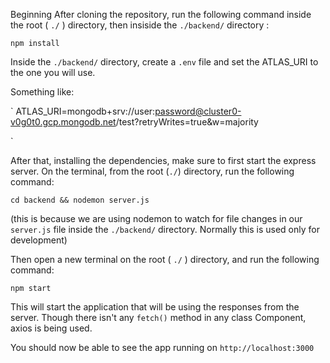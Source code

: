 Beginning
After cloning the repository, run the following command inside the root ( `./` ) directory, then insiside the `./backend/` directory :
```
npm install
```

Inside the `./backend/` directory, create a `.env` file and set the ATLAS_URI to the one you will use.

Something like:

`
ATLAS_URI=mongodb+srv://user:password@cluster0-v0g0t0.gcp.mongodb.net/test?retryWrites=true&w=majority

`

After that, installing the dependencies, make sure to first start the express server. On the terminal, from the root (`./`) directory, run the following command:

```
cd backend && nodemon server.js
```
(this is because we are using nodemon to watch for file changes in our `server.js` file inside the `./backend/` directory. Normally this is used only for development)


Then open a new terminal on the root ( `./` ) directory, and run the following command:

```
npm start
```

This will start the application that will be using the responses from the server. Though there isn't any `fetch()` method in any class Component, axios is being used.

You should now be able to see the app running on `http://localhost:3000`
